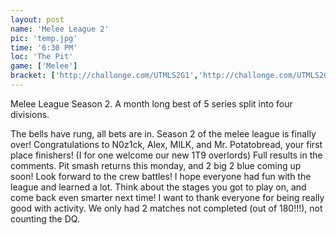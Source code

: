 ```yaml
---
layout: post
name: 'Melee League 2'
pic: 'temp.jpg'
time: '6:30 PM'
loc: 'The Pit'
game: ['Melee']
bracket: ['http://challonge.com/UTMLS2G1','http://challonge.com/UTMLS2G2','http://challonge.com/UTMLS2G3','http://challonge.com/UTMLS2G4']
---
```


Melee League Season 2. A month long best of 5 series split into four divisions.

The bells have rung, all bets are in. Season 2 of the melee league is finally over! Congratulations to N0z1ck, Alex, MILK, and Mr. Potatobread, your first place finishers! (I for one welcome our new 1T9 overlords) Full results in the comments. 
Pit smash returns this monday, and 2 big 2 blue coming up soon! Look forward to the crew battles!
I hope everyone had fun with the league and learned a lot. Think about the stages you got to play on, and come back even smarter next time!
I want to thank everyone for being really good with activity. We only had 2 matches not completed (out of 180!!!), not counting the DQ.